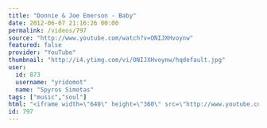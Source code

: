 ```yaml
---
title: "Donnie & Joe Emerson - Baby"
date: 2012-06-07 21:16:26 00:00
permalink: /videos/797
source: "http://www.youtube.com/watch?v=ONIJXHvoynw"
featured: false
provider: "YouTube"
thumbnail: "http://i4.ytimg.com/vi/ONIJXHvoynw/hqdefault.jpg"
user:
  id: 873
  username: "yridomot"
  name: "Spyros Simotas"
tags: ["music","soul"]
html: "<iframe width=\"640\" height=\"360\" src=\"http://www.youtube.com/embed/ONIJXHvoynw?wmode=transparent&fs=1&feature=oembed\" frameborder=\"0\" allowfullscreen></iframe>"
id: 797
---
```


